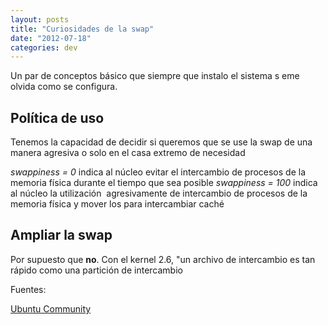 ```yaml
---
layout: posts
title: "Curiosidades de la swap"
date: "2012-07-18"
categories: dev
---
```


Un par de conceptos básico que siempre que instalo el sistema s eme olvida como se configura.

## Política de uso

Tenemos la capacidad de decidir si queremos que se use la swap de una manera agresiva o solo en el casa extremo de necesidad

_swappiness = 0_ indica al núcleo evitar el intercambio de procesos de la memoria física durante el tiempo que sea posible _swappiness = 100_ indica al núcleo la utilización  agresivamente de intercambio de procesos de la memoria física y mover los para intercambiar caché

## Ampliar la swap

Por supuesto que **no**. Con el kernel 2.6, "un archivo de intercambio es tan rápido como una partición de intercambio

Fuentes:

[Ubuntu Community](https://help.ubuntu.com/community/SwapFaq#What%20is%20swappiness%20and%20how%20do%20I%20change%20it?)
